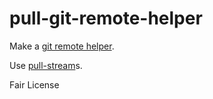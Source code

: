 # pull-git-remote-helper

Make a [git remote helper](http://git-scm.com/docs/git-remote-helpers).

Use [pull-stream](https://github.com/dominictarr/pull-stream)s.

Fair License
